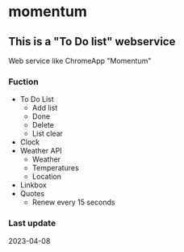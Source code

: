 # momentum

## This is a "To Do list" webservice

Web service like ChromeApp "Momentum"

### Fuction

- To Do List
  - Add list
  - Done
  - Delete
  - List clear
- Clock
- Weather API
  - Weather
  - Temperatures
  - Location
- Linkbox
- Quotes
  - Renew every 15 seconds

### Last update

2023-04-08
